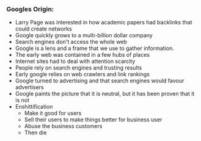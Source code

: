 ### Googles Origin:
-   Larry Page was interested in how academic papers had backlinks that could create networks
-   Google quickly grows to a multi-billion dollar company
-   Search engines don't access the whole web
-   Google is a lens and a frame that we use to gather information.
-   The early web was contained in a few hubs of places
-   Internet sites had to deal with attention scarcity
-   People rely on search engines and trusting results
-   Early google relies on web crawlers and link rankings
-   Google turned to advertising and that search engines would favour advertisers
-   Google paints the picture that it is neutral, but it has been proven that it is not
-   Enshittification
	-   Make it good for users
	-   Sell their users to make things better for business user
	-   Abuse the business customers
	-   Then die